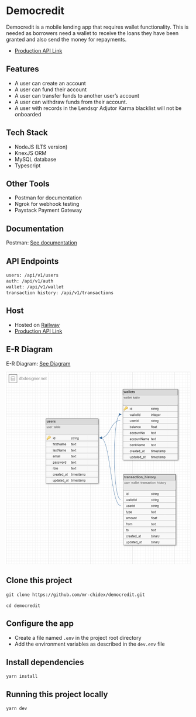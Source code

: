 # Democredit

Democredit is a mobile lending app that requires wallet functionality. This is needed as borrowers need a wallet to receive the loans they have been granted and also send the money for repayments.

- [Production API Link](https://chimobi-mbah-lendsqr-be-test.up.railway.app/)

## Features

- A user can create an account
- A user can fund their account
- A user can transfer funds to another user’s account
- A user can withdraw funds from their account.
- A user with records in the Lendsqr Adjutor Karma blacklist will not be onboarded

## Tech Stack

- NodeJS (LTS version)
- KnexJS ORM
- MySQL database
- Typescript

## Other Tools

- Postman for documentation
- Ngrok for webhook testing
- Paystack Payment Gateway

## Documentation

Postman: [See documentation](https://documenter.getpostman.com/view/11724511/2s8ZDU64s2)

## API Endpoints

```
users: /api/v1/users
auth: /api/v1/auth
wallet: /api/v1/wallet
transaction history: /api/v1/transactions
```

## Host

- Hosted on [Railway](https://railway.app/)
- [Production API Link](https://chimobi-mbah-lendsqr-be-test.up.railway.app/)

## E-R Diagram

E-R Diagram: [See Diagram](https://dbdesigner.page.link/raEsWFHaS1AQzZaA8)

<img  alt="png" src="./assets/democredit-ERD.png" />

## Clone this project

```
git clone https://github.com/mr-chidex/democredit.git
```

```
cd democredit
```

## Configure the app

- Create a file named `.env` in the project root directory
- Add the environment variables as described in the `dev.env` file

## Install dependencies

```
yarn install
```

## Running this project locally

```
yarn dev
```
